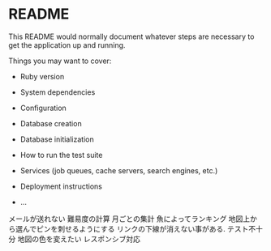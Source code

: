 # README

This README would normally document whatever steps are necessary to get the
application up and running.

Things you may want to cover:

* Ruby version

* System dependencies

* Configuration

* Database creation

* Database initialization

* How to run the test suite

* Services (job queues, cache servers, search engines, etc.)

* Deployment instructions

* ...

メールが送れない
難易度の計算
月ごとの集計
魚によってランキング
地図上から選んでピンを刺せるようにする
リンクの下線が消えない事がある.
テスト不十分
地図の色を変えたい
レスポンシブ対応



   